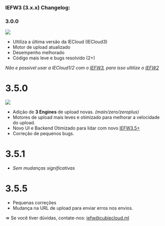 ### IEFW3 (3.x.x) Changelog:

### 3.0.0

![](https://ie-cloud.cubie.com.br/u/27-04-2023/3ms8ujdt60gh0knes4gamm/iefw-3-0-0-cg-1.png)

* Ultiliza a última versão da IECloud (IECloud3)
* Motor de upload atualizado
* Desempenho melhorado
* Código mais leve e bugs resolvido (2+)

_Não e possível usar a IECloud1/2 com o [IEFW3](https://www.npmjs.com/package/iefw/v/3.0.0), para isso ultilize o [IEFW2](https://www.npmjs.com/package/iefw/v/2.0.0)_

# 3.5.0

![](https://ie.mbcl.ml/u/03-05-2023/c6mm1a0gw97rj4nj47909/3.5.0.png)

* Adição de **3 Engines** de upload novas. _(main/zero/zeroplus)_
* Motores de upload mais leves e otimizado para melhorar a velocidade do upload.
* Novo UI e Backend Otimizado para lidar com novo [IEFW3.5+](https://github.com/iefw/iefw)
* Correção de pequenos bugs.

# 3.5.1 

* _Sem mudanças significativas_

# 3.5.5

* Pequenas correções
* Mudança na URL de upload para enviar erros nos envios.

=> Se você tiver dúvidas, contate-nos: iefw@cubiecloud.ml
